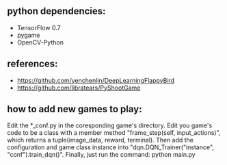## python dependencies:

  * TensorFlow 0.7
  * pygame
  * OpenCV-Python

## references: 
  * https://github.com/yenchenlin/DeepLearningFlappyBird
  * https://github.com/libratears/PyShootGame
  
## how to add new games to play:
  Edit the *_conf.py in the coresponding game's directory. Edit you game's code to be a class with a member method "frame_step(self, input_actions)", which returns a tuple(image_data, reward, terminal). Then add the configuration and game class instance into "dqn.DQN_Trainer("instance", "conf").train_dqn()". Finally, just run the command: python main.py

